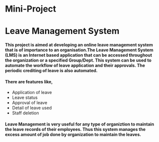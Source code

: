 # Mini-Project

# **Leave Management System**

#### This project is aimed at developing an online leave management system that is of importance to an organisation.The Leave Management System (LMS) is an Internet based application that can be accessed throughout the organization or a specified Group/Dept. This system can be used to automate the workflow of leave application and their approvals. The periodic crediting of leave is also automated.

#### There are features like,
* Application of leave
* Leave status
* Approval of leave
* Detail of leave used
* Staff deletion

#### Leave Management is very useful for any type of organiztion to maintain the leave records of their employees. Thus this system manages the excess amount of job done by organization to maintain the leaves.
